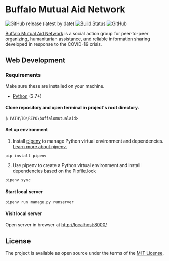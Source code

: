 # Buffalo Mutual Aid Network
![GitHub release (latest by date)](https://img.shields.io/github/v/release/CodeForBuffalo/buffalomutualaid?include_prereleases)
[![Build Status](https://travis-ci.com/CodeForBuffalo/buffalomutualaid.svg?branch=master)](https://travis-ci.com/CodeForBuffalo/buffalomutualaid.svg?branch=master)
![GitHub](https://img.shields.io/github/license/CodeForBuffalo/buffalomutualaid)


[Buffalo Mutual Aid Network](https://www.facebook.com/groups/740052889874229/about/) is a social action group for peer-to-peer organizing, humanitarian assistance, and reliable information sharing developed in response to the COVID-19 crisis.

## Web Development

### Requirements
Make sure these are installed on your machine.
- [Python](https://www.python.org/downloads/release/python-374/) (3.7+)

#### Clone repository and open terminal in project's root directory.
```
$ PATH\TO\REPO\buffalomutualaid>
```

#### Set up environment 
1. Install [pipenv](https://github.com/pypa/pipenv) to manage Python virtual environment and dependencies. [Learn more about pipenv.](https://realpython.com/pipenv-guide/)

```
pip install pipenv
```

2. Use pipenv to create a Python virtual environment and install dependencies based on the Pipfile.lock
```
pipenv sync
```

#### Start local server
```
pipenv run manage.py runserver
```

#### Visit local server
Open server in browser at [http://localhost:8000/](http://localhost:8000/)

## License

The project is available as open source under the terms of the [MIT License](https://opensource.org/licenses/MIT).
